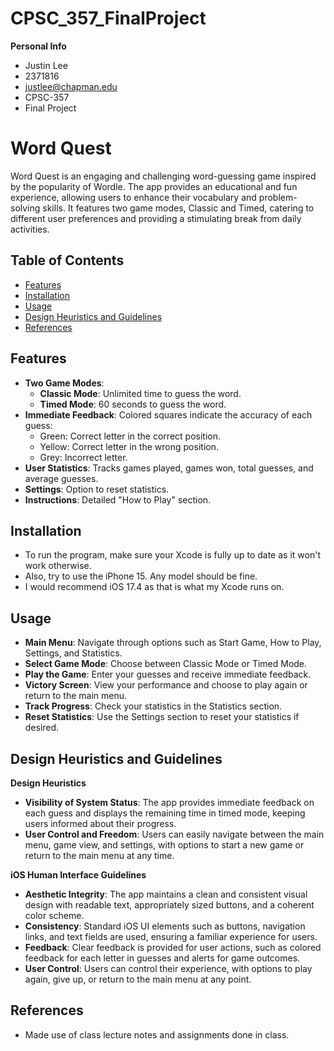 # CPSC_357_FinalProject

**Personal Info**
- Justin Lee
- 2371816
- justlee@chapman.edu
- CPSC-357
- Final Project

# Word Quest

Word Quest is an engaging and challenging word-guessing game inspired by the popularity of Wordle. The app provides an educational and fun experience, allowing users to enhance their vocabulary and problem-solving skills. It features two game modes, Classic and Timed, catering to different user preferences and providing a stimulating break from daily activities.

## Table of Contents
- [Features](#features)
- [Installation](#installation)
- [Usage](#usage)
- [Design Heuristics and Guidelines](#design-heuristics-and-guidelines)
- [References](#references)

## Features

- **Two Game Modes**:
  - **Classic Mode**: Unlimited time to guess the word.
  - **Timed Mode**: 60 seconds to guess the word.
- **Immediate Feedback**: Colored squares indicate the accuracy of each guess:
  - Green: Correct letter in the correct position.
  - Yellow: Correct letter in the wrong position.
  - Grey: Incorrect letter.
- **User Statistics**: Tracks games played, games won, total guesses, and average guesses.
- **Settings**: Option to reset statistics.
- **Instructions**: Detailed "How to Play" section.

## Installation

- To run the program, make sure your Xcode is fully up to date as it won't work otherwise. 
- Also, try to use the iPhone 15. Any model should be fine.
- I would recommend iOS 17.4 as that is what my Xcode runs on.

## Usage

- **Main Menu**: Navigate through options such as Start Game, How to Play, Settings, and Statistics.
- **Select Game Mode**: Choose between Classic Mode or Timed Mode.
- **Play the Game**: Enter your guesses and receive immediate feedback.
- **Victory Screen**: View your performance and choose to play again or return to the main menu.
- **Track Progress**: Check your statistics in the Statistics section.
- **Reset Statistics**: Use the Settings section to reset your statistics if desired.

## Design Heuristics and Guidelines

**Design Heuristics**
- **Visibility of System Status**: The app provides immediate feedback on each guess and displays the remaining time in timed mode, keeping users informed about their progress.
- **User Control and Freedom**: Users can easily navigate between the main menu, game view, and settings, with options to start a new game or return to the main menu at any time.

**iOS Human Interface Guidelines**
- **Aesthetic Integrity**: The app maintains a clean and consistent visual design with readable text, appropriately sized buttons, and a coherent color scheme.
- **Consistency**: Standard iOS UI elements such as buttons, navigation links, and text fields are used, ensuring a familiar experience for users.
- **Feedback**: Clear feedback is provided for user actions, such as colored feedback for each letter in guesses and alerts for game outcomes.
- **User Control**: Users can control their experience, with options to play again, give up, or return to the main menu at any point.

## References

- Made use of class lecture notes and assignments done in class.
